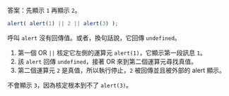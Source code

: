 答案：先顯示 `1` 再顯示 `2`。

```js run
alert( alert(1) || 2 || alert(3) );
```

呼叫 `alert` 沒有回傳值。或者，換句話說，它回傳 `undefined`。

1. 第一個 OR `||` 核定它左側的運算元 `alert(1)`，它顯示第一段訊息 `1`。
2. 該 `alert` 回傳 `undefined`，接著 OR 來到第二個運算元尋找真值。
3. 第二個運算元 `2` 是真值，所以執行停止，`2` 被回傳並且被外部的 alert 顯示。

不會顯示 `3`，因為核定根本到不了 `alert(3)`。
